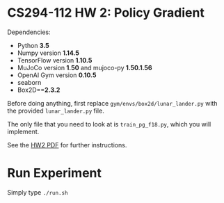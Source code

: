 # CS294-112 HW 2: Policy Gradient

Dependencies:
 * Python **3.5**
 * Numpy version **1.14.5**
 * TensorFlow version **1.10.5**
 * MuJoCo version **1.50** and mujoco-py **1.50.1.56**
 * OpenAI Gym version **0.10.5**
 * seaborn
 * Box2D==**2.3.2**

Before doing anything, first replace `gym/envs/box2d/lunar_lander.py` with the provided `lunar_lander.py` file.

The only file that you need to look at is `train_pg_f18.py`, which you will implement.

See the [HW2 PDF](http://rail.eecs.berkeley.edu/deeprlcourse/static/homeworks/hw2.pdf) for further instructions.

# Run Experiment

Simply type `./run.sh`
